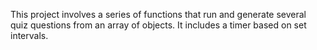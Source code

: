 This project involves a series of functions that run and generate several quiz questions from an array of objects. It includes a timer based on set intervals.

